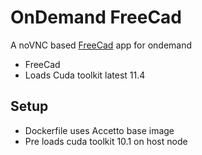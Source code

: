 # OnDemand FreeCad

[FreeCad ]: https://developer.nvidia.com/nsight-eclipse-edition

A noVNC based [FreeCad] app for ondemand

- FreeCad
- Loads Cuda toolkit latest 11.4

## Setup
- Dockerfile uses Accetto base image
- Pre loads cuda toolkit 10.1 on host node

